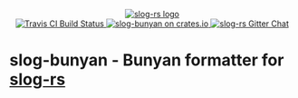 <p align="center">

  <a href="https://github.com/slog-rs/slog">
  <img src="https://cdn.rawgit.com/slog-rs/misc/master/media/slog.svg" alt="slog-rs logo">
  </a>
  <br>

  <a href="https://travis-ci.org/slog-rs/bunyan">
      <img src="https://img.shields.io/travis/slog-rs/bunyan/master.svg" alt="Travis CI Build Status">
  </a>

  <a href="https://crates.io/crates/slog-bunyan">
      <img src="https://img.shields.io/crates/d/slog-bunyan.svg" alt="slog-bunyan on crates.io">
  </a>

  <a href="https://gitter.im/slog-rs/slog">
      <img src="https://img.shields.io/gitter/room/slog-rs/slog.svg" alt="slog-rs Gitter Chat">
  </a>
</p>

# slog-bunyan - Bunyan formatter for [slog-rs]

[slog-rs]: //github.com/slog-rs/slog
